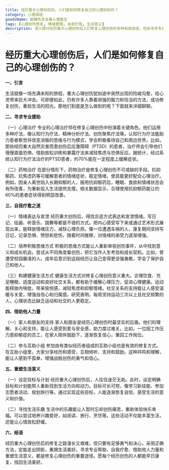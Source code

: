 ```yaml
---
title: 经历重大心理创伤后，人们是如何修复自己的心理创伤的？
category: 心理调适
goodsName: 蛤蟆先生去看心理医生
tags: [心理创伤修复, 情绪管理, 自我疗愈, 生活意义]
description: 深入探讨经历重大心理创伤后人们修复心理创伤的多种有效途径，包括寻求专业援助、自我疗愈、借助他人力量以及重塑生活意义等方面，为受创伤者提供实用的指导和建议。
---
```


# 经历重大心理创伤后，人们是如何修复自己的心理创伤的？

**一、引言**

生活就像一场充满未知的旅程，重大心理创伤犹如途中突然出现的险峻沟壑，给心灵带来巨大冲击。可即便如此，仍有许多人靠着顽强的毅力和恰当的方法，成功修复创伤，重拾生活的阳光。那他们到底是怎么做到的呢？下面就来详细聊聊。

**二、寻求专业援助**

（一）心理治疗
专业的心理治疗师在修复心理创伤中扮演着关键角色。他们运用多种疗法，像认知行为疗法、精神分析疗法、创伤聚焦疗法等。认知行为疗法能助力患者察觉并改变消极的思维与行为模式，学会积极看待自己和周边世界。比如，那些经历重大自然灾害而患创伤后应激障碍（PTSD）的患者，治疗师会引导他们慢慢直面恐惧，借助放松训练和暴露疗法来减轻焦虑与恐惧反应。据统计，经过系统认知行为疗法治疗的PTSD患者，约70%能在一定程度上缓解症状。

（二）药物治疗
在部分情形下，药物治疗是修复心理创伤不可或缺的手段。抗抑郁药、抗焦虑药等可缓解患者的情绪症状，稳定情绪，使其能更好配合心理治疗。例如，因亲人离世陷入长期抑郁的人，服用抗抑郁药后，睡眠、食欲和情绪状态会有所改善，为重新投入生活提供支撑。相关数据显示，合理使用抗抑郁药能让约60%的患者症状得到明显改善。

**三、自我疗愈之道**

（一）情绪表达与宣泄
经历重大创伤后，得找合适方式表达和宣泄情绪。写日记、绘画、听音乐、跳舞等都是不错的方式。把内心感受写下来或通过艺术形式展现出来，能释放情绪压力，减轻心理负担。像一位遭遇车祸的人，康复期间坚持写日记，记录恐惧、愤怒和悲伤，随着时间推移，对情绪的承受力逐渐增强。

（二）培养积极思维方式
积极的思维方式能让人重新审视创伤事件，从中找到意义和成长机会。尝试从不同角度看创伤，把它当作人生考验和成长契机。比如，曾遭受校园霸凌的人，成年后意识到这段经历让自己变得更坚强勇敢，学会了保护自己和他人。

（三）构建健康生活方式
健康生活方式对修复心理创伤意义重大。合理饮食、充足睡眠、适度运动和良好社交关系，都有助于缓解心理压力，促进心理健康。运动能释放内啡肽，带来愉悦感，减轻焦虑和抑郁情绪。社交关系的支持能让人感受温暖与关爱，增强自信心和归属感。研究表明，每周坚持运动三次以上且社交频繁的人，心理状态比缺乏运动和社交的人更稳定。

**四、借助他人力量**

（一）家人和朋友的支持
家人和朋友是经历心理创伤时最坚实的后盾。他们的理解、关心和支持，能让人感受到爱与安全感，助力度过难关。比如，一位因工作压力患抑郁症的员工，在家人陪伴鼓励下，逐渐恢复信心，重回工作岗位。

（二）参与互助小组
参加由有类似经历者组成的互助小组也是有效的修复方式。在互助小组里，大家分享经历和感受，互相倾听、支持和鼓励。这种共鸣和理解，能让人感到不孤单，增强战胜创伤的勇气和信心。

**五、重塑生活意义**

（一）设定目标与计划
经历重大心理创伤后，人往往迷茫无助。此时，设定明确目标和计划能帮人重新找到生活方向和动力。目标可长可短，像学习新技能、参加志愿者活动、规划旅行等。通过实现这些目标，人能逐渐恢复自信，感受生活的意义和价值。

（二）寻找生活乐趣
生活中的乐趣能让人暂时忘却创伤痛苦，重新体验快乐幸福。可以尝试培养兴趣爱好，如阅读、旅行、烹饪等。这些活动不仅能丰富生活，还能让心情放松舒缓。

**六、结语**

经历重大心理创伤后的修复之路漫长又艰难，但只要有足够勇气和决心，采用正确方法，定能走出阴影，重拥生活美好。寻求专业帮助、自我疗愈、借助他人力量和重塑生活意义，都是修复心理创伤的重要途径。愿每个经历创伤的人都能早日康复，找回生活美好。